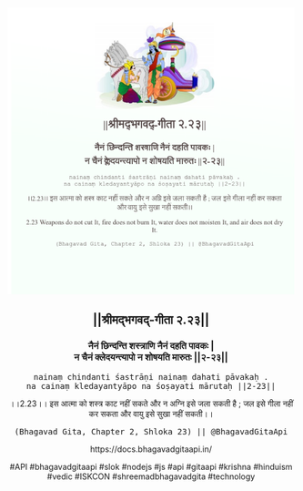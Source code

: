 <img src="../../asset/BG_2_23.png"/>
<center><h2>||श्रीमद्‍भगवद्‍-गीता २.२३||</h2>
<h3>नैनं छिन्दन्ति शस्त्राणि नैनं दहति पावकः |<br/>न चैनं क्लेदयन्त्यापो न शोषयति मारुतः ||२-२३||</h3>
<pre>nainaṃ chindanti śastrāṇi nainaṃ dahati pāvakaḥ .<br/>na cainaṃ kledayantyāpo na śoṣayati mārutaḥ ||2-23||</pre>
<p>।।2.23।। इस आत्मा को शस्त्र काट नहीं सकते और न अग्नि इसे जला सकती है ; जल इसे गीला नहीं कर सकता और वायु इसे सुखा नहीं सकती।।</p>
<pre>(Bhagavad Gita, Chapter 2, Shloka 23) || @BhagavadGitaApi</pre><p>https://docs.bhagavadgitaapi.in/</p><p>#API #bhagavadgitaapi #slok #nodejs #js #api #gitaapi #krishna #hinduism #vedic #ISKCON #shreemadbhagavadgita #technology</p></center>